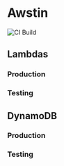 # Awstin

![CI Build](https://github.com/k2bd/awstin/workflows/CI/badge.svg)

## Lambdas

### Production

### Testing


## DynamoDB

### Production

### Testing
